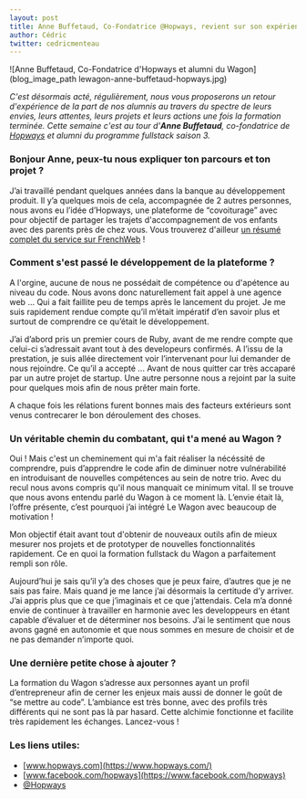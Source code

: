 ```yaml
---
layout: post
title: Anne Buffetaud, Co-Fondatrice @Hopways, revient sur son expérience au Wagon
author: Cédric
twitter: cedricmenteau
---
```


![Anne Buffetaud, Co-Fondatrice d'Hopways et alumni du Wagon](blog_image_path lewagon-anne-buffetaud-hopways.jpg)

<em>C'est désormais acté, régulièrement, nous vous proposerons un retour d'expérience de la part de nos alumnis au travers du spectre de leurs envies, leurs attentes, leurs projets et leurs actions une fois la formation terminée. Cette semaine c'est au tour d'<strong>Anne Buffetaud</strong>, co-fondatrice de [Hopways](https://www.hopways.com/) et alumni du programme fullstack saison 3.</em>

<h3>Bonjour Anne, peux-tu nous expliquer ton parcours et ton projet ?</h3>

J’ai travaillé pendant quelques années dans la banque au développement produit. Il y’a quelques mois de cela, accompagnée de 2 autres personnes, nous avons eu l’idée d’Hopways, une plateforme de “covoiturage” avec pour objectif de partager les trajets d'accompagnement de vos enfants avec des parents près de chez vous. Vous trouverez d'ailleur [un résumé complet du service sur FrenchWeb](http://frenchweb.fr/la-start-up-du-jour-trois-mamans-creent-hopways-le-covoiturage-dedie-aux-activites-extra-scolaires/166213) !

<h3>Comment s'est passé le développement de la plateforme ?</h3>

A l'orgine, aucune de nous ne possédait de compétence ou d'apétence au niveau du code. Nous avons donc naturellement fait appel à une agence web ... Qui a fait faillite peu de temps après le lancement du projet. Je me suis rapidement rendue compte qu’il m’était impératif d’en savoir plus et surtout de comprendre ce qu’était le développement.

J’ai d’abord pris un premier cours de Ruby, avant de me rendre compte que celui-ci s’adressait avant tout à des developeurs confirmés. A l’issu de la prestation, je suis allée directement voir l’intervenant pour lui demander de nous rejoindre. Ce qu’il a accepté ... Avant de nous quitter car très accaparé par un autre projet de startup. Une autre personne nous a rejoint par la suite pour quelques mois afin de nous prêter main forte.

A chaque fois les rélations furent bonnes mais des facteurs extérieurs sont venus contrecarer le bon déroulement des choses.

<h3>Un véritable chemin du combatant, qui t'a mené au Wagon ?</h3>

Oui ! Mais c'est un cheminement qui m'a fait réaliser la nécéssité de comprendre, puis d’apprendre le code afin de diminuer notre vulnérabilité en introduisant de nouvelles compétences au sein de notre trio. Avec du recul nous avons compris qu'il nous manquait ce minimum vital. Il se trouve que nous avons entendu parlé du Wagon à ce moment là. L’envie était là, l’offre présente, c’est pourquoi j’ai intégré Le Wagon avec beaucoup de motivation !

Mon objectif était avant tout d'obtenir de nouveaux outils afin de mieux mesurer nos projets et de prototyper de nouvelles fonctionnalités rapidement. Ce en quoi la formation fullstack du Wagon  a parfaitement rempli son rôle.

Aujourd’hui je sais qu’il y’a des choses que je peux faire, d’autres que je ne sais pas faire. Mais quand je me lance j’ai désormais la certitude d’y arriver. J’ai appris plus que ce que j’imaginais et ce que j’attendais. Cela m’a donné envie de continuer à travailler en harmonie avec les developpeurs en étant capable d’évaluer et de déterminer nos besoins. J’ai le sentiment que nous avons gagné en autonomie et que nous sommes en mesure de choisir et de ne pas demander n’importe quoi.

<h3>Une dernière petite chose à ajouter ?</h3>

La formation du Wagon s’adresse aux personnes ayant un profil d’entrepreneur afin de cerner les enjeux mais aussi de donner le goût de “se mettre au code”. L’ambiance est très bonne, avec des profils très différents qui ne sont pas là par hasard. Cette alchimie fonctionne et facilite très rapidement les échanges. Lancez-vous !

<h3>Les liens utiles:</h3>

- [www.hopways.com](https://www.hopways.com/)
- [www.facebook.com/hopways](https://www.facebook.com/hopways)
- [@Hopways](https://twitter.com/Hopways_France)

